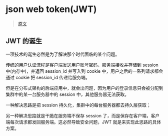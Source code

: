 # json web token(JWT)

> [原文](http://www.ruanyifeng.com/blog/2018/07/json_web_token-tutorial.html)

## JWT 的诞生

一项技术的诞生必然是为了解决那个时代面临的某个问题。

传统的用户认证流程是客户端发送用户账号密码，服务端接收并存储到 session 中(内存中)，并返回 session_id 并写入到 cookie 中，用户之后的一系列请求都会通过 cookie 把 session_id 传递给服务端。

但是在分布式架构的后端应用中，就会出问题，因为用户的登录信息只会被分配到集群中的某一台服务器中的 session 中，其他服务器无法获取。

一种解决思路是把 session 持久化，集群中的每台服务器都去持久层获取；

另一种解决思路就是干脆在服务端不保存 session 了，而是保存在客户端，客户端每次请求都发回服务端。这必然导致安全问题，JWT 就是来实现此思路的具体方案。
